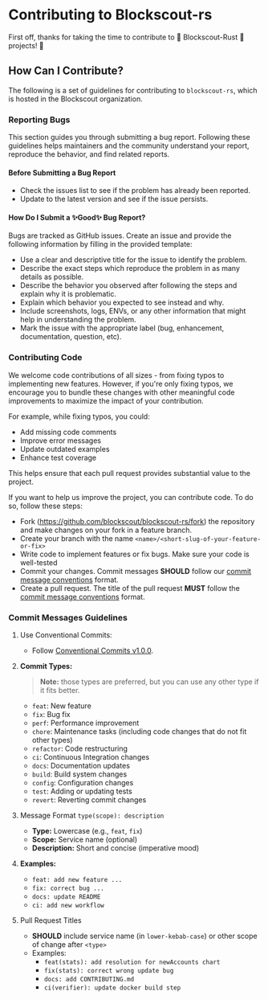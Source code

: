 Contributing to Blockscout-rs
===

First off, thanks for taking the time to contribute to 🚀 Blockscout-Rust 🚀 projects! 🎉

## How Can I Contribute?

The following is a set of guidelines for contributing to `blockscout-rs`, which is hosted in the Blockscout organization.

### Reporting Bugs

This section guides you through submitting a bug report. Following these guidelines helps maintainers and the community understand your report, reproduce the behavior, and find related reports.

#### Before Submitting a Bug Report

* Check the issues list to see if the problem has already been reported.
* Update to the latest version and see if the issue persists.


#### How Do I Submit a ✨Good✨ Bug Report?

Bugs are tracked as GitHub issues. Create an issue and provide the following information by filling in the provided template:

* Use a clear and descriptive title for the issue to identify the problem.
* Describe the exact steps which reproduce the problem in as many details as possible.
* Describe the behavior you observed after following the steps and explain why it is problematic.
* Explain which behavior you expected to see instead and why.
* Include screenshots, logs, ENVs, or any other information that might help in understanding the problem.
* Mark the issue with the appropriate label (bug, enhancement, documentation, question, etc).

### Contributing Code

We welcome code contributions of all sizes - from fixing typos to implementing new features. However, if you're only fixing typos, we encourage you to bundle these changes with other meaningful code improvements to maximize the impact of your contribution.

For example, while fixing typos, you could:

- Add missing code comments
- Improve error messages
- Update outdated examples
- Enhance test coverage

This helps ensure that each pull request provides substantial value to the project.

If you want to help us improve the project, you can contribute code. To do so, follow these steps:

* Fork (https://github.com/blockscout/blockscout-rs/fork) the repository and make changes on your fork in a feature branch.
* Create your branch with the name `<name>/<short-slug-of-your-feature-or-fix>`
* Write code to implement features or fix bugs. Make sure your code is well-tested
* Commit your changes. Commit messages **SHOULD** follow our [commit message conventions](#commit-messages-guidelines) format.
* Create a pull request. The title of the pull request **MUST** follow the [commit message conventions](#commit-messages-guidelines) format.


### Commit Messages Guidelines

1. Use Conventional Commits:
   * Follow [Conventional Commits v1.0.0](https://www.conventionalcommits.org/en/v1.0.0/).

2. **Commit Types:**
   > **Note:** those types are preferred, but you can use any other type if it fits better.

   * `feat`: New feature
   * `fix`: Bug fix
   * `perf`: Performance improvement
   * `chore`: Maintenance tasks (including code changes that do not fit other types)
   * `refactor`: Code restructuring
   * `ci`: Continuous Integration changes
   * `docs`: Documentation updates
   * `build`: Build system changes
   * `config`: Configuration changes
   * `test`: Adding or updating tests
   * `revert`: Reverting commit changes

3. Message Format `type(scope): description`
   * **Type:** Lowercase (e.g., `feat`, `fix`)
   * **Scope:** Service name (optional)
   * **Description:** Short and concise (imperative mood)

4. **Examples:**
   * `feat: add new feature ...`
   * `fix: correct bug ...`
   * `docs: update README`
   * `ci: add new workflow`

5. Pull Request Titles

   * **SHOULD** include service name (in `lower-kebab-case`) or other scope of change after `<type>`
   * Examples:
     * `feat(stats): add resolution for newAccounts chart`
     * `fix(stats): correct wrong update bug`
     * `docs: add CONTRIBUTING.md`
     * `ci(verifier): update docker build step`

